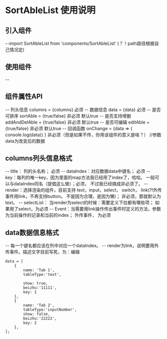 # SortAbleList 使用说明

## 引入组件 
--import SortAbleList from 'components/SortAbleList' (？！path路径根据自己情况定)

## 使用组件 
-- <SortAbleList />

## 组件属性API
-- 列头信息 columns = {columns} 必须
-- 数据信息 data = {data} 必须
-- 是否可排序 sortAble = {true/false} 非必须 默认true
-- 是否支持增删  addAndDelAble = {true/false} 非必须 默认true
-- 是否可编辑    editAble = {true/false} 非必须 默认true
-- 回调函数 onChange = {data => { console.log(data)} } 非必须（但是如果不传，你用该组件的意义是啥？） //参数data为改变后的数据 

## columns列头信息格式
-- title： 列的头名称； 必须
-- dataIndex：对应数据data中键名； 必须
-- key：每列的唯一key，因为里面的map方法我已经用了index了，哈哈。 一般可以与dataIndex同名（提倡这么做）；必须， 不过我已经搞成非必须了。
-- render：选择渲染的组件，目前支持 text，input，select， switch， link(?!外传事件用link，不再支持button。 不是因为合理，是因为懒)；
   非必须，那就默认为text。
-- selectList： 当render为select的时候：需要定义下拉都有哪些项； 如果用了select，为必须
-- Event：当需要用link操作传出事件时定义的方法，参数为当前操作的记录和当前的index； 外传事件， 为必须

## data数据信息格式

-- 每一个键名都应该在列中对应一个dataIndex。
-- render为link，说明要用外传事件。描述文字目前写死，为：编辑

```
data = [
    { 
        name: 'Tab 1',
        tableType:'text', 

        show: true, 
        beizhu:'11111', 
        key: 1
    },
    { 
        name: 'Tab 2',
        tableType:'inputNumber', 
        show: false, 
        beizhu:'22222', 
        key: 2 
    },
];
```